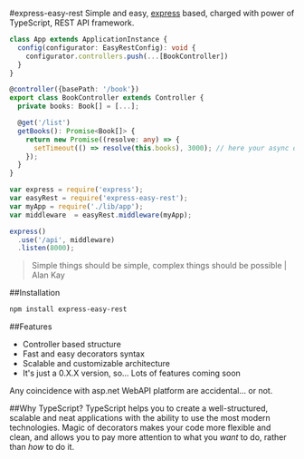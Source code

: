 #express-easy-rest
Simple and easy, [express](https://github.com/expressjs/express/) based, charged with power of TypeScript, REST API framework.

```TypeScript
class App extends ApplicationInstance {
  config(configurator: EasyRestConfig): void {
    configurator.controllers.push(...[BookController])
  }
}
```
```TypeScript
@controller({basePath: '/book'})
export class BookController extends Controller {
  private books: Book[] = [...];

  @get('/list')
  getBooks(): Promise<Book[]> {
    return new Promise((resolve: any) => {
      setTimeout(() => resolve(this.books), 3000); // here your async db call or anything else
    });
  }
}
```
```JavaScript
var express = require('express');
var easyRest = require('express-easy-rest');
var myApp = require('./lib/app');
var middleware  = easyRest.middleware(myApp);

express()
  .use('/api', middleware)
  .listen(8000);
```
>Simple things should be simple, complex things should be possible | Alan Kay

##Installation
```bash
npm install express-easy-rest
```

##Features
* Controller based structure
* Fast and easy decorators syntax
* Scalable and customizable architecture
* It's just a 0.X.X version, so... Lots of features coming soon

Any coincidence with asp.net WebAPI platform are accidental... or not.

##Why TypeScript?
TypeScript helps you to create a well-structured, scalable and neat applications with the ability to use the most modern technologies.
Magic of decorators makes your code more flexible and clean, and allows you to pay more attention to what you *want* to do, rather than *how* to do it.
